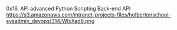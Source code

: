 0x16. API advanced
Python
Scripting
Back-end
API
https://s3.amazonaws.com/intranet-projects-files/holbertonschool-sysadmin_devops/314/WIxXad8.png
